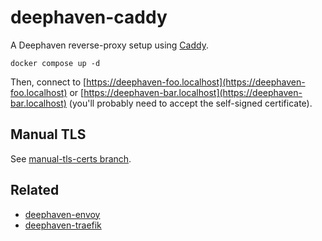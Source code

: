 # deephaven-caddy

A Deephaven reverse-proxy setup using [Caddy](https://caddyserver.com).

```shell
docker compose up -d
```

Then, connect to [https://deephaven-foo.localhost](https://deephaven-foo.localhost) or [https://deephaven-bar.localhost](https://deephaven-bar.localhost) (you'll probably need to accept the self-signed certificate).

## Manual TLS

See [manual-tls-certs branch](https://github.com/devinrsmith/deephaven-caddy/tree/manual-tls-certs).

## Related

* [deephaven-envoy](https://github.com/devinrsmith/deephaven-envoy)
* [deephaven-traefik](https://github.com/devinrsmith/deephaven-traefik)
